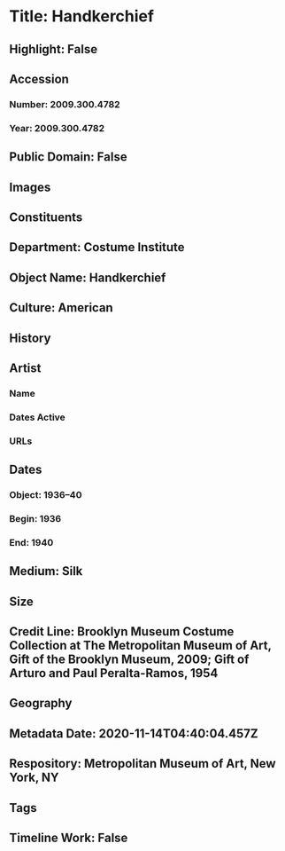 # Title: Handkerchief
## Highlight: False
## Accession
### Number: 2009.300.4782
### Year: 2009.300.4782
## Public Domain: False
## Images
## Constituents
## Department: Costume Institute
## Object Name: Handkerchief
## Culture: American
## History
## Artist
### Name
### Dates Active
### URLs
## Dates
### Object: 1936–40
### Begin: 1936
### End: 1940
## Medium: Silk
## Size
## Credit Line: Brooklyn Museum Costume Collection at The Metropolitan Museum of Art, Gift of the Brooklyn Museum, 2009; Gift of Arturo and Paul Peralta-Ramos, 1954
## Geography
## Metadata Date: 2020-11-14T04:40:04.457Z
## Respository: Metropolitan Museum of Art, New York, NY
## Tags
## Timeline Work: False